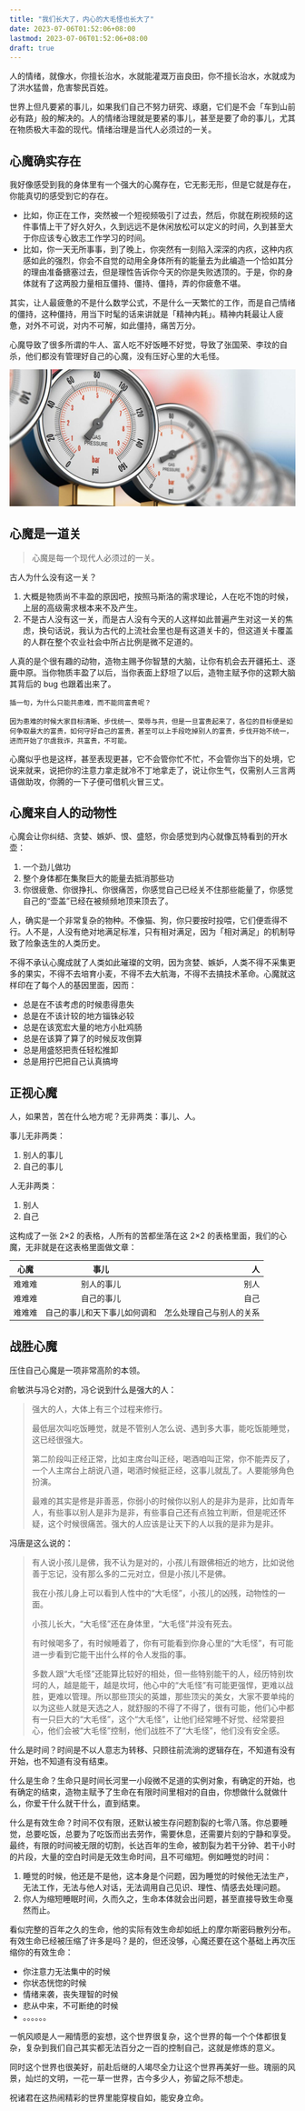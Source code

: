 ```yaml
---
title: "我们长大了，内心的大毛怪也长大了"
date: 2023-07-06T01:52:06+08:00
lastmod: 2023-07-06T01:52:06+08:00
draft: true
---
```


人的情绪，就像水，你擅长治水，水就能灌溉万亩良田，你不擅长治水，水就成为了洪水猛兽，危害黎民百姓。

世界上但凡要紧的事儿，如果我们自己不努力研究、琢磨，它们是不会「车到山前必有路」般的解决的。人的情绪治理就是要紧的事儿，甚至是要了命的事儿，尤其在物质极大丰盈的现代。情绪治理是当代人必须过的一关。

<!--more-->

## 心魔确实存在

我好像感受到我的身体里有一个强大的心魔存在，它无影无形，但是它就是存在，你能真切的感受到它的存在。

- 比如，你正在工作，突然被一个短视频吸引了过去，然后，你就在刷视频的这件事情上干了好久好久，久到远远不是休闲放松可以定义的时间，久到甚至大于你应该专心致志工作学习的时间。
- 比如，你一天无所事事，到了晚上，你突然有一刻陷入深深的内疚，这种内疚感如此的强烈，你会不自觉的动用全身体所有的能量去为此编造一个恰如其分的理由准备搪塞过去，但是理性告诉你今天的你是失败透顶的。于是，你的身体就有了这两股力量相互僵持、僵持、僵持，弄的你疲惫不堪。

其实，让人最疲惫的不是什么数学公式，不是什么一天繁忙的工作，而是自己情绪的僵持，这种僵持，用当下时髦的话来讲就是「精神内耗」。精神内耗最让人疲惫，对外不可说，对内不可解，如此僵持，痛苦万分。

心魔导致了很多所谓的牛人、富人吃不好饭睡不好觉，导致了张国荣、李玟的自杀，他们都没有管理好自己的心魔，没有压好心里的大毛怪。

![](monster.jpg)

## 心魔是一道关

> 心魔是每一个现代人必须过的一关。

古人为什么没有这一关？

1. 大概是物质尚不丰盈的原因吧，按照马斯洛的需求理论，人在吃不饱的时候，上层的高级需求根本来不及产生。
2. 不是古人没有这一关，而是古人没有今天的人这样如此普遍产生对这一关的焦虑，换句话说，我认为古代的上流社会里也是有这道关卡的，但这道关卡覆盖的人群在整个农业社会中所占比例是微不足道的。

人真的是个很有趣的动物，造物主赐予你智慧的大脑，让你有机会去开疆拓土、逐鹿中原。当你物质丰盈了以后，当你表面上舒坦了以后，造物主赋予你的这颗大脑其背后的 bug 也跟着出来了。

```text
插一句，为什么只能共患难，而不能同富贵呢？

因为患难的时候大家目标清晰、步伐统一、荣辱与共，但是一旦富贵起来了，各位的目标便是如何争取最大的富贵，如何守好自己的富贵，甚至可以上手段吃掉别人的富贵，步伐开始不统一，进而开始了尔虞我诈，共富贵，不可能。
```

心魔似乎也是这样，甚至表现更甚，它不会管你忙不忙，不会管你当下的处境，它说来就来，说把你的注意力拿走就冷不丁地拿走了，说让你生气，仅需别人三言两语做助攻，你腾的一下子便可借机火冒三丈。

## 心魔来自人的动物性

心魔会让你纠结、贪婪、嫉妒、恨、盛怒，你会感觉到内心就像瓦特看到的开水壶：

1. 一个劲儿做功
2. 整个身体都在集聚巨大的能量去抵消那些功
3. 你很疲惫、你很挣扎、你很痛苦，你感觉自己已经关不住那些能量了，你感觉自己的“壶盖”已经在被频频地顶来顶去了。

人，确实是一个非常复杂的物种。不像猫、狗，你只要按时投喂，它们便乖得不行。人不是，人没有绝对地满足标准，只有相对满足，因为「相对满足」的机制导致了险象迭生的人类历史。

不得不承认心魔成就了人类如此璀璨的文明，因为贪婪、嫉妒，人类不得不采集更多的果实，不得不去培育小麦，不得不去大航海，不得不去搞技术革命。心魔就这样印在了每个人的基因里面，因而：

- 总是在不该考虑的时候患得患失
- 总是在不该计较的地方锱铢必较
- 总是在该宽宏大量的地方小肚鸡肠
- 总是在该算了算了的时候反攻倒算
- 总是用盛怒把责任轻松推卸
- 总是用拧巴把自己认真搞垮

## 正视心魔

人，如果苦，苦在什么地方呢？无非两类：事儿、人。

事儿无非两类：

1. 别人的事儿
2. 自己的事儿

人无非两类：

1. 别人
2. 自己

这构成了一张 2×2 的表格，人所有的苦都坐落在这 2×2 的表格里面，我们的心魔，无非就是在这表格里面做文章：

| 心魔   |             事儿             |                       人 |
| ------ | :--------------------------: | -----------------------: |
| 难难难 |          别人的事儿          |                     别人 |
| 难难难 |          自己的事儿          |                     自己 |
| 难难难 | 自己的事儿和天下事儿如何调和 | 怎么处理自己与别人的关系 |

## 战胜心魔

压住自己心魔是一项非常高阶的本领。

俞敏洪与冯仑对酌，冯仑说到什么是强大的人：

> 强大的人，大体上有三个过程来修行。
>
> 最低层次叫吃饭睡觉，就是不管别人怎么说、遇到多大事，能吃饭能睡觉，这已经很强大。
>
> 第二阶段叫正经正常，比如主席台叫正经，喝酒咱叫正常，你不能弄反了，一个人主席台上胡说八道，喝酒时候挺正经，这事儿就乱了。人要能够角色扮演。
>
> 最难的其实是修是非善恶，你弱小的时候你以别人的是非为是非，比如青年人，有些事以别人是非为是非，有些事自己还有点独立判断，但是呢还怀疑，这个时候很痛苦。强大的人应该是让天下的人以我的是非为是非。

冯唐是这么说的：

> 有人说小孩儿是佛，我不认为是对的，小孩儿有跟佛相近的地方，比如说他善于忘记，没有那么多的二元对立，但是小孩儿不是佛。
>
> 我在小孩儿身上可以看到人性中的“大毛怪”，小孩儿的凶残，动物性的一面。
>
> 小孩儿长大，“大毛怪”还在身体里，“大毛怪”并没有死去。
>
> 有时候喝多了，有时候睡着了，你有可能看到你身心里的“大毛怪”，有可能进一步看到它能干出什么样的令人发指的事。
>
> 多数人跟“大毛怪”还能算比较好的相处，但一些特别能干的人，经历特别坎坷的人，越是能干，越是坎坷，他心中的“大毛怪”有可能更强悍，更难以战胜，更难以管理。所以那些顶尖的英雄，那些顶尖的美女，大家不要单纯的以为这些人就是天选之人，就舒服的不得了不得了，很有可能，他们心中都有一只巨大的“大毛怪”，这个“大毛怪”，让他们经常睡不好觉、经常要担心，他们会被“大毛怪”控制，他们战胜不了“大毛怪”，他们没有安全感。

什么是时间？时间是不以人意志为转移、只顾往前流淌的逻辑存在，不知道有没有开始，也不知道有没有结束。

什么是生命？生命只是时间长河里一小段微不足道的实例对象，有确定的开始，也有确定的结束，造物主赋予了生命在有限时间里相对的自由，你想做什么就做什么，你爱干什么就干什么，直到结束。

什么是有效生命？时间不仅有限，还默认被生存问题割裂的七零八落。你总要睡觉，总要吃饭，总要为了吃饭而出去劳作，需要休息，还需要片刻的宁静和享受。最终，有限的时间被无限的切割，长达百年的生命，被割裂为若干分钟、若干小时的片段，大量的空白时间是无效生命时间，且不可缩短。例如睡觉的时间：

1. 睡觉的时候，他还是不是他，这本身是个问题，因为睡觉的时候他无法生产，无法工作，无法与他人对话，无法调用自己见识、理性、情感去处理问题。
2. 你人为缩短睡眠时间，久而久之，生命本体就会出问题，甚至直接导致生命戛然而止。

看似完整的百年之久的生命，他的实际有效生命却如纸上的摩尔斯密码散列分布。有效生命已经被压缩了许多是吗？是的，但还没够，心魔还要在这个基础上再次压缩你的有效生命：

- 你注意力无法集中的时候
- 你状态恍惚的时候
- 情绪来袭，丧失理智的时候
- 悲从中来，不可断绝的时候
- 。。。。。。

一帆风顺是人一厢情愿的妄想，这个世界很复杂，这个世界的每一个个体都很复杂，复杂到我们自己其实都无法百分之一百的控制自己，这就是修炼的意义。

同时这个世界也很美好，前赴后继的人竭尽全力让这个世界再美好一些。瑰丽的风景，灿烂的文明，一花一草一世界，古今多少人，弥留之际不想走。

祝诸君在这热闹精彩的世界里能穿梭自如，能安身立命。
